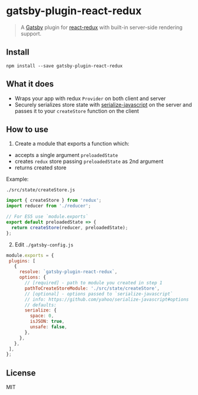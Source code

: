 # gatsby-plugin-react-redux

> A [Gatsby](https://github.com/gatsbyjs/gatsby) plugin for
> [react-redux](https://github.com/reduxjs/react-redux) with
> built-in server-side rendering support.

## Install

`npm install --save gatsby-plugin-react-redux`

## What it does
- Wraps your app with redux `Provider` on both client and server
- Securely serializes store state with [serialize-javascript](https://github.com/yahoo/serialize-javascript) on the server and passes it to your `createStore` function on the client

## How to use

1. Create a module that exports a function which:
  - accepts a single argument `preloadedState`
  - creates `redux` store passing `preloadedState` as 2nd argument
  - returns created store

Example:

`./src/state/createStore.js`
```javascript
import { createStore } from 'redux';
import reducer from './reducer';

// For ES5 use `module.exports`
export default preloadedState => {
  return createStore(reducer, preloadedState);
};
```

2. Edit `./gatsby-config.js`

 ```javascript
module.exports = {
  plugins: [
    {
      resolve: `gatsby-plugin-react-redux`,
      options: {
        // [required] - path to module you created in step 1
        pathToCreateStoreModule: './src/state/createStore',
        // [optional] - options passed to `serialize-javascript`
        // info: https://github.com/yahoo/serialize-javascript#options
        // defaults:
        serialize: {
          space: 0,
          isJSON: true,
          unsafe: false,
        },
      },
    },
  ],
};
 ```

## License

MIT
